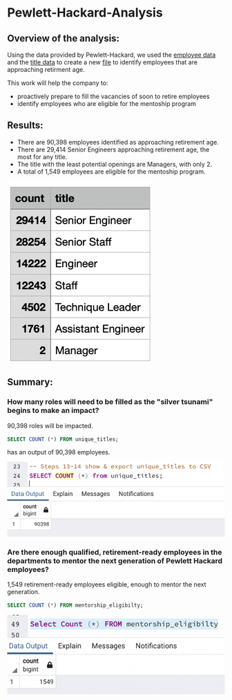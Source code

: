 # Pewlett-Hackard-Analysis
## Overview of the analysis:
Using the data provided by Pewlett-Hackard, we used the [employee data](Data/employees.csv) and the [title data](Data/titles.csv) to create a new [file](Data/retirement_titles.csv) to identify employees that are approaching retirment age. 

This work will help the company to:
- proactively prepare to fill the vacancies of soon to retire employees
- identify employees who are eligible for the mentoship program

## Results:
- There are 90,398 employees identified as approaching retirement age.
- There are 29,414 Senior Engineers approaching retirement age, the most for any title.
- The title with the least potential openings are Managers, with only 2. 
- A total of 1,549 employees are eligible for the mentoship program.

![retiring_titles.png](Data/retiring_titles.png) 

## Summary: 

### How many roles will need to be filled as the "silver tsunami" begins to make an impact?

90,398 roles will be impacted.

```sql
SELECT COUNT (*) FROM unique_titles;
```
has an output of 90,398 employees.

![Count_retire.png](Data/Count_retire.png)

### Are there enough qualified, retirement-ready employees in the departments to mentor the next generation of Pewlett Hackard employees? 

1,549 retirement-ready employees eligible, enough to mentor the next generation.

```sql
SELECT COUNT (*) FROM mentorship_eligibilty;
```
![Count_mentorship.png](Data/Count_mentorship.png)
